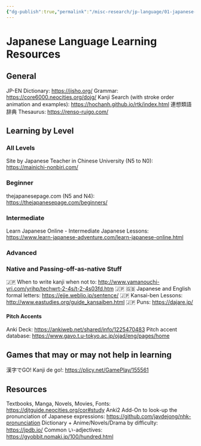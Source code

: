 ```yaml
---
{"dg-publish":true,"permalink":"/misc-research/jp-language/01-japanese-language-learning-resources/","tags":["japanese","learningresources","language"],"noteIcon":""}
---
```


# Japanese Language Learning Resources
## General
JP-EN Dictionary: https://jisho.org/
Grammar: https://core6000.neocities.org/dojg/
Kanji Search (with stroke order animation and examples): https://hochanh.github.io/rtk/index.html
連想類語辞典 Thesaurus: https://renso-ruigo.com/
## Learning by Level
### All Levels
Site by Japanese Teacher in Chinese University (N5 to N0): https://mainichi-nonbiri.com/

### Beginner
thejapanesepage.com (N5 and N4): https://thejapanesepage.com/beginners/

### Intermediate
Learn Japanese Online - Intermediate Japanese Lessons: https://www.learn-japanese-adventure.com/learn-japanese-online.html


### Advanced


### Native and Passing-off-as-native Stuff
🇯‍🇵 When to write kanji when not to: http://www.yamanouchi-yri.com/yrihp/techwrt-2-4s/t-2-4s03fd.htm
🇯‍🇵 🇬‍🇧 Japanese and English formal letters: https://ejje.weblio.jp/sentence/
🇯‍🇵 Kansai-ben Lessons: http://www.eastudies.org/guide_kansaiben.html
🇯‍🇵 Puns: https://dajare.jp/
#### Pitch Accents
Anki Deck: https://ankiweb.net/shared/info/1225470483
Pitch accent database: https://www.gavo.t.u-tokyo.ac.jp/ojad/eng/pages/home

## Games that may or may not help in learning
漢字でGO! Kanji de go!: https://plicy.net/GamePlay/155561

## Resources
Textbooks, Manga, Novels, Movies, Fonts: https://djtguide.neocities.org/cor#study
Anki2 Add-On to look-up the pronunciation of Japanese expressions: https://github.com/javdejong/nhk-pronunciation
Dictionary + Anime/Novels/Drama by difficulty: https://jpdb.io/
Common い-adjectives: https://gyobbit.nomaki.jp/100/hundred.html


